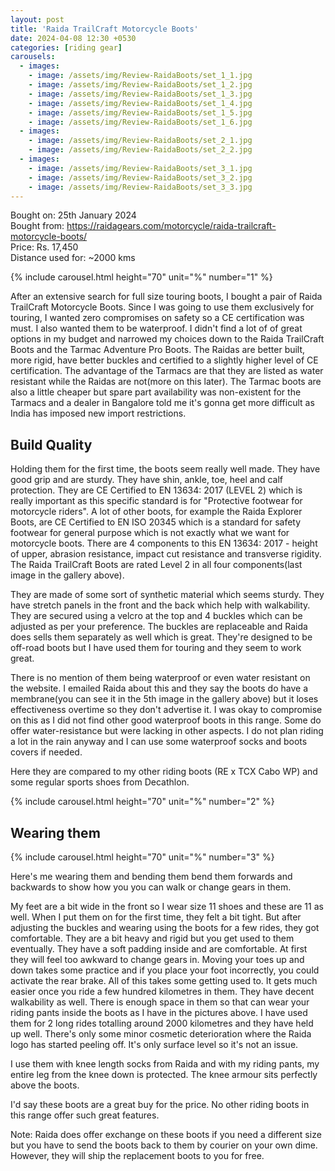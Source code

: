 ```yaml
---
layout: post
title: 'Raida TrailCraft Motorcycle Boots'
date: 2024-04-08 12:30 +0530
categories: [riding gear]
carousels:
  - images: 
    - image: /assets/img/Review-RaidaBoots/set_1_1.jpg
    - image: /assets/img/Review-RaidaBoots/set_1_2.jpg
    - image: /assets/img/Review-RaidaBoots/set_1_3.jpg
    - image: /assets/img/Review-RaidaBoots/set_1_4.jpg
    - image: /assets/img/Review-RaidaBoots/set_1_5.jpg
    - image: /assets/img/Review-RaidaBoots/set_1_6.jpg
  - images: 
    - image: /assets/img/Review-RaidaBoots/set_2_1.jpg
    - image: /assets/img/Review-RaidaBoots/set_2_2.jpg
  - images: 
    - image: /assets/img/Review-RaidaBoots/set_3_1.jpg
    - image: /assets/img/Review-RaidaBoots/set_3_2.jpg
    - image: /assets/img/Review-RaidaBoots/set_3_3.jpg
---
```


Bought on: 25th January 2024<br>
Bought from: <a href = "https://raidagears.com/motorcycle/raida-trailcraft-motorcycle-boots/">https://raidagears.com/motorcycle/raida-trailcraft-motorcycle-boots/</a><br>
Price: Rs. 17,450<br>
Distance used for: ~2000 kms<br>

{% include carousel.html height="70" unit="%" number="1" %}

After an extensive search for full size touring boots, I bought a pair of Raida TrailCraft Motorcycle Boots. Since I was going to use them exclusively for touring, I wanted zero compromises on safety so a CE certification was must. I also wanted them to be waterproof. I didn't find a lot of of great options in my budget and narrowed my choices down to the Raida TrailCraft Boots and the Tarmac Adventure Pro Boots. The Raidas are better built, more rigid, have better buckles and certified to a slightly higher level of CE certification. The advantage of the Tarmacs are that they are listed as water resistant while the Raidas are not(more on this later). The Tarmac boots are also a little cheaper but spare part availability was non-existent for the Tarmacs and a dealer in Bangalore told me it's gonna get more difficult as India has imposed new import restrictions.

## Build Quality

Holding them for the first time, the boots seem really well made. They have good grip and are sturdy. They have shin, ankle, toe, heel and calf protection. They are CE Certified to EN 13634: 2017 (LEVEL 2) which is really important as this specific standard is for "Protective footwear for motorcycle riders". A lot of other boots, for example the Raida Explorer Boots, are CE Certified to EN ISO 20345 which is a standard for safety footwear for general purpose which is not exactly what we want for motorcycle boots. There are 4 components to this EN 13634: 2017 - height of upper, abrasion resistance, impact cut resistance and transverse rigidity. The Raida TrailCraft Boots are rated Level 2 in all four components(last image in the gallery above).

They are made of some sort of synthetic material which seems sturdy. They have stretch panels in the front and the back which help with walkability. They are secured using a velcro at the top and 4 buckles which can be adjusted as per your preference. The buckles are replaceable and Raida does sells them separately as well which is great. They're designed to be off-road boots but I have used them for touring and they seem to work great. 

There is no mention of them being waterproof or even water resistant on the website. I emailed Raida about this and they say the boots do have a membrane(you can see it in the 5th image in the gallery above) but it loses effectiveness overtime so they don't advertise it. I was okay to compromise on this as I did not find other good waterproof boots in this range. Some do offer water-resistance but were lacking in other aspects. I do not plan riding a lot in the rain anyway and I can use some waterproof socks and boots covers if needed.

Here they are compared to my other riding boots (RE x TCX Cabo WP) and some regular sports shoes from Decathlon.

{% include carousel.html height="70" unit="%" number="2" %}

## Wearing them

{% include carousel.html height="70" unit="%" number="3" %}

Here's me wearing them and bending them bend them forwards and backwards to show how you you can walk or change gears in them. 

My feet are a bit wide in the front so I wear size 11 shoes and these are 11 as well. When I put them on for the first time, they felt a bit tight. But after adjusting the buckles and wearing using the boots for a few rides, they got comfortable. They are a bit heavy and rigid  but you get used to them eventually. They have a soft padding inside and are comfortable. At first they will feel too awkward to change gears in. Moving your toes up and down takes some practice and if you place your foot incorrectly, you could activate the rear brake. All of this takes some getting used to. It gets much easier once you ride a few hundred kilometres in them. They have decent walkability as well. There is enough space in them so that can wear your riding pants inside the boots as I have in the pictures above. I have used them for 2 long rides totalling around 2000 kilometres and they have held up well. There's only some minor cosmetic deterioration where the Raida logo has started peeling off. It's only surface level so it's not an issue. 

I use them with knee length socks from Raida and with my riding pants, my entire leg from the knee down is protected. The knee armour sits perfectly above the boots.

I'd say these boots are a great buy for the price. No other riding boots in this range offer such great features.

Note: Raida does offer exchange on these boots if you need a different size but you have to send the boots back to them by courier on your own dime. However, they will ship the replacement boots to you for free.
